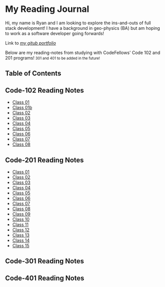 # My Reading Journal

Hi, my name is Ryan and I am looking to explore the ins-and-outs of full stack development! I have a background in geo-physics (BA) but am hoping to work as a software developer going forwards!

Link to *[my gitub portfolio](https://github.com/ryanl3708/)*

Below are my reading-notes from studying with CodeFellows' Code 102 and 201 programs! <small> 301 and 401 to be added in the future! </small>

## Table of Contents

## Code-102 Reading Notes

- [Class 01](./102/Class-01.md)
- [Class 01b](./102/Class-01b.md)
- [Class 02](./102/Class-02.md)
- [Class 03](./102/Class-03.md)
- [Class 04](./102/Class-04.md)
- [Class 05](./102/Class-05.md)
- [Class 06](./102/Class-06.md)
- [Class 07](./102/Class-07.md)
- [Class 08](./102/Class-08.md)

## Code-201 Reading Notes

- [Class 01](./201/Class-01.md)
- [Class 02](./201/Class-02.md)
- [Class 03](./201/Class-03.md)
- [Class 04](./201/Class-04.md)
- [Class 05](./201/Class-05.md)
- [Class 06](./201/Class-06.md)
- [Class 07](./201/Class-07.md)
- [Class 08](./201/Class-08.md)
- [Class 09](./201/Class-09.md)
- [Class 10](./201/Class-10.md)
- [Class 11](./201/Class-11.md)
- [Class 12](./201/Class-12.md)
- [Class 13](./201/Class-13.md)
- [Class 14](./201/Class-14.md)
- [Class 15](./201/Class-15.md)

## Code-301 Reading Notes

## Code-401 Reading Notes

